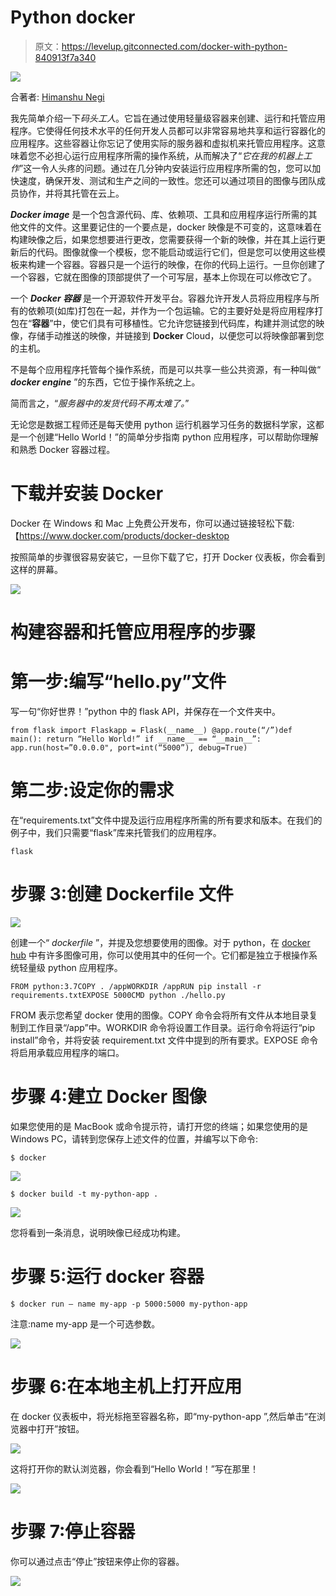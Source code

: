 # Python docker

> 原文：<https://levelup.gitconnected.com/docker-with-python-840913f7a340>

![](img/257b2210c7e4d83a1ddcaf438bc361eb.png)

合著者: [Himanshu Negi](https://www.linkedin.com/in/himanshunegi26/)

我先简单介绍一下*码头工人*。它旨在通过使用轻量级容器来创建、运行和托管应用程序。它使得任何技术水平的任何开发人员都可以非常容易地共享和运行容器化的应用程序。这些容器让你忘记了使用实际的服务器和虚拟机来托管应用程序。这意味着您不必担心运行应用程序所需的操作系统，从而解决了“*它在我的机器上工作*”这一令人头疼的问题。通过在几分钟内安装运行应用程序所需的包，您可以加快速度，确保开发、测试和生产之间的一致性。您还可以通过项目的图像与团队成员协作，并将其托管在云上。

***Docker image*** 是一个包含源代码、库、依赖项、工具和应用程序运行所需的其他文件的文件。这里要记住的一个要点是，docker 映像是不可变的，这意味着在构建映像之后，如果您想要进行更改，您需要获得一个新的映像，并在其上运行更新后的代码。图像就像一个模板，您不能启动或运行它们，但是您可以使用这些模板来构建一个容器。容器只是一个运行的映像，在你的代码上运行。一旦你创建了一个容器，它就在图像的顶部提供了一个可写层，基本上你现在可以修改它了。

一个 ***Docker 容器*** 是一个开源软件开发平台。容器允许开发人员将应用程序与所有的依赖项(如库)打包在一起，并作为一个包运输。它的主要好处是将应用程序打包在“**容器**”中，使它们具有可移植性。它允许您链接到代码库，构建并测试您的映像，存储手动推送的映像，并链接到 **Docker** Cloud，以便您可以将映像部署到您的主机。

不是每个应用程序托管每个操作系统，而是可以共享一些公共资源，有一种叫做“ ***docker engine*** ”的东西，它位于操作系统之上。

简而言之，“*服务器中的发货代码不再太难了。*”

无论您是数据工程师还是每天使用 python 运行机器学习任务的数据科学家，这都是一个创建“Hello World！”的简单分步指南 python 应用程序，可以帮助你理解和熟悉 Docker 容器过程。

# 下载并安装 Docker

Docker 在 Windows 和 Mac 上免费公开发布，你可以通过链接轻松下载:【https://www.docker.com/products/docker-desktop 

按照简单的步骤很容易安装它，一旦你下载了它，打开 Docker 仪表板，你会看到这样的屏幕。

![](img/1af9e0ed18a26edf32575a10c5ecbc24.png)

# **构建容器和托管应用程序的步骤**

# **第一步:编写“hello.py”文件**

写一句“你好世界！”python 中的 flask API，并保存在一个文件夹中。

```
from flask import Flaskapp = Flask(__name__) @app.route(“/”)def main(): return “Hello World!” if __name__ == “__main__”: app.run(host=”0.0.0.0", port=int(“5000”), debug=True)
```

# **第二步:设定你的需求**

在“requirements.txt”文件中提及运行应用程序所需的所有要求和版本。在我们的例子中，我们只需要“flask”库来托管我们的应用程序。

```
flask
```

# 步骤 3:创建 Dockerfile 文件

![](img/05b05cd208239bc3f8415f63bff8e6db.png)

创建一个“ *dockerfile* ”，并提及您想要使用的图像。对于 python，在 [docker hub](https://hub.docker.com/search?q=&type=image) 中有许多图像可用，你可以使用其中的任何一个。它们都是独立于根操作系统轻量级 python 应用程序。

```
FROM python:3.7COPY . /appWORKDIR /appRUN pip install -r requirements.txtEXPOSE 5000CMD python ./hello.py
```

FROM 表示您希望 docker 使用的图像。COPY 命令会将所有文件从本地目录复制到工作目录“/app”中。WORKDIR 命令将设置工作目录。运行命令将运行“pip install”命令，并将安装 requirement.txt 文件中提到的所有要求。EXPOSE 命令将启用承载应用程序的端口。

# 步骤 4:建立 Docker 图像

如果您使用的是 MacBook 或命令提示符，请打开您的终端；如果您使用的是 Windows PC，请转到您保存上述文件的位置，并编写以下命令:

```
$ docker
```

![](img/9bbc142f303eb61cbb3ae6172f618774.png)

```
$ docker build -t my-python-app .
```

![](img/3ded93a18e858f322780924630de1c9e.png)

您将看到一条消息，说明映像已经成功构建。

# **步骤 5:运行 docker 容器**

```
$ docker run — name my-app -p 5000:5000 my-python-app
```

注意:name my-app 是一个可选参数。

![](img/8dd2c3a67a2717209da0c1ad1d19637c.png)

# **步骤 6:在本地主机上打开应用**

在 docker 仪表板中，将光标拖至容器名称，即“my-python-app ”,然后单击“在浏览器中打开”按钮。

![](img/373af1cfc83e69029d8508450382c987.png)

这将打开你的默认浏览器，你会看到“Hello World！”写在那里！

![](img/ec1b33341e0e7898cf4fd1fb576e3f8c.png)

# **步骤 7:停止容器**

你可以通过点击“停止”按钮来停止你的容器。

![](img/4e11be54701a695f15841b474aa2a33b.png)